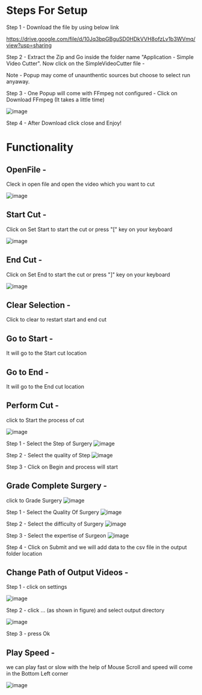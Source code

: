 # Steps For Setup 

Step 1 - Download the file by using below link

https://drive.google.com/file/d/10Jq3bpGBguSD0HDkVVH8ofzLv1b3WVmq/view?usp=sharing


Step 2 - Extract the Zip and Go inside the folder name "Application - Simple Video Cutter". Now click on the SimpleVideoCutter file -

Note - Popup may come of unaunthentic sources but choose to select run anyaway.



Step 3 - One Popup will come with FFmpeg not configured -  Click on Download FFmpeg     (It takes a little time)

![image](https://user-images.githubusercontent.com/71441089/124021867-b15aa280-da09-11eb-852f-0060b579416f.png)


Step 4 - After Download click close and Enjoy!

# Functionality

## OpenFile -
Cleck in open file and open the video which you want to cut


![image](https://user-images.githubusercontent.com/71441089/124025059-9e49d180-da0d-11eb-88af-0bfd6fdeea68.png)


## Start Cut - 
Click on Set Start to start the cut or press "[" key on your keyboard

![image](https://user-images.githubusercontent.com/71441089/124025342-f41e7980-da0d-11eb-9938-e510ddb1f171.png)

## End Cut - 
Click on Set End to start the cut or press "]" key on your keyboard

![image](https://user-images.githubusercontent.com/71441089/124025413-04365900-da0e-11eb-9532-418e1bdfb719.png)

## Clear Selection - 
Click to clear to restart start and end cut

## Go to Start - 
It will go to the Start cut location

## Go to End - 
It will go to the End cut location

## Perform Cut - 
click to Start the process of cut

![image](https://user-images.githubusercontent.com/71441089/124025942-afdfa900-da0e-11eb-835f-baa669f39246.png)

Step 1 - Select the Step of Surgery
![image](https://user-images.githubusercontent.com/71441089/131272223-e49719ff-c2ea-45a6-ac35-95afd803bcbe.png)

Step 2 - Select the quality of Step
![image](https://user-images.githubusercontent.com/71441089/131272260-aa4ea343-706a-48da-9b7a-9d678c60e54e.png)


Step 3 - Click on Begin and process will start


## Grade Complete Surgery - 
click to Grade Surgery
![image](https://user-images.githubusercontent.com/71441089/131272362-560d35d0-d8a7-4315-b63d-b7a41fa2912f.png)


Step 1 - Select the Quality Of Surgery
![image](https://user-images.githubusercontent.com/71441089/131272094-6aea3436-994b-477e-a609-1fa157d75e9e.png)


Step 2 - Select the difficulty of Surgery
![image](https://user-images.githubusercontent.com/71441089/131272150-9b3adba7-9f25-4e8a-9daa-070639689a12.png)



Step 3 - Select the expertise of Surgeon
![image](https://user-images.githubusercontent.com/71441089/131272194-e19efd24-2a5f-4b29-9aba-a817d8d4f917.png)



Step 4 - Click on Submit and we will add data to the csv file in the output folder location


## Change Path of Output Videos - 
Step 1 - 
click on settings 

![image](https://user-images.githubusercontent.com/71441089/124026796-c0445380-da0f-11eb-8750-8b02d968511e.png)

Step 2 - click ... (as shown in figure) and select output directory

![image](https://user-images.githubusercontent.com/71441089/124027097-1913ec00-da10-11eb-804a-2854c2888e95.png)


Step 3 - press Ok

## Play Speed -
we can play fast or slow with the help of Mouse Scroll and speed will come in the Bottom Left corner


![image](https://user-images.githubusercontent.com/71441089/124029332-a8220380-da12-11eb-9575-a47e75b642a3.png)




